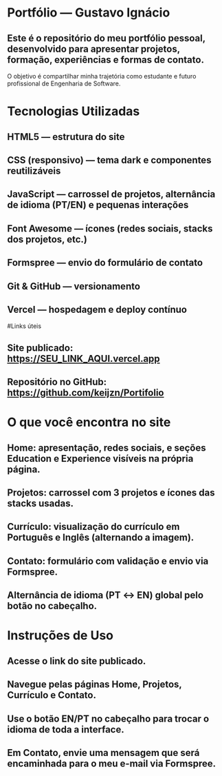# Portfólio — Gustavo Ignácio

## Este é o repositório do meu portfólio pessoal, desenvolvido para apresentar projetos, formação, experiências e formas de contato.
O objetivo é compartilhar minha trajetória como estudante e futuro profissional de Engenharia de Software.

# Tecnologias Utilizadas

## HTML5 — estrutura do site

## CSS (responsivo) — tema dark e componentes reutilizáveis

## JavaScript — carrossel de projetos, alternância de idioma (PT/EN) e pequenas interações

## Font Awesome — ícones (redes sociais, stacks dos projetos, etc.)

## Formspree — envio do formulário de contato

## Git & GitHub — versionamento

## Vercel — hospedagem e deploy contínuo

#Links úteis

## Site publicado: https://SEU_LINK_AQUI.vercel.app
## Repositório no GitHub: https://github.com/keijzn/Portifolio

# O que você encontra no site

## Home: apresentação, redes sociais, e seções Education e Experience visíveis na própria página.

## Projetos: carrossel com 3 projetos e ícones das stacks usadas.

## Currículo: visualização do currículo em Português e Inglês (alternando a imagem).

## Contato: formulário com validação e envio via Formspree.

## Alternância de idioma (PT ↔ EN) global pelo botão no cabeçalho.

# Instruções de Uso

## Acesse o link do site publicado.

## Navegue pelas páginas Home, Projetos, Currículo e Contato.

## Use o botão EN/PT no cabeçalho para trocar o idioma de toda a interface.

## Em Contato, envie uma mensagem que será encaminhada para o meu e-mail via Formspree.
